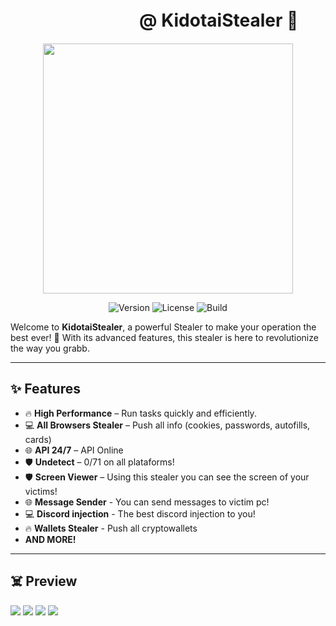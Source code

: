 # ㅤㅤㅤㅤㅤㅤㅤㅤ@ KidotaiStealer 🦇


<p align="center">
  <img src="https://media1.tenor.com/m/8IzAYKhWr9MAAAAd/newjeans-ohh.gif" width="400">
</p>


<p align="center">
  <img src="https://img.shields.io/badge/Version-1.0.0-brightgreen" alt="Version">
  <img src="https://img.shields.io/badge/License-MIT-blue" alt="License">
  <img src="https://img.shields.io/badge/Build-Passing-brightgreen" alt="Build">
</p>

Welcome to **KidotaiStealer**, a powerful Stealer to make your operation the best ever! 🎉 With its advanced features, this stealer is here to revolutionize the way you grabb.

---

## ✨ Features

- 🔥 **High Performance** – Run tasks quickly and efficiently.
- 💻 **All Browsers Stealer** – Push all info (cookies, passwords, autofills, cards)
- 🌐 **API 24/7** – API Online 
- 🛡️ **Undetect** – 0/71 on all plataforms!
- 🛡️ **Screen Viewer** – Using this stealer you can see the screen of your victims!
- 🌐 **Message Sender** - You can send messages to victim pc!
- 💻 **Discord injection** - The best discord injection to you!
- 🔥 **Wallets Stealer** - Push all cryptowallets
- **AND MORE!**
---

## ☠️ Preview

  <img src="https://media.discordapp.net/attachments/1287095629000212574/1294103110331142185/GCrS0GQliR.png?ex=6709caf0&is=67087970&hm=a0a979644189791d89416c00621f86654c938200d94f4a59382c749270c33468&=&format=webp&quality=lossless&width=563&height=471">
  <img src="https://media.discordapp.net/attachments/1287095629000212574/1294103118677807216/M2wWWxgfsh.png?ex=6709caf2&is=67087972&hm=dd378adc79932342def32c992070b15e6fa8ca01e09a8c14650070d8f4283cc5&=&format=webp&quality=lossless">
  <img src="https://media.discordapp.net/attachments/1287095629000212574/1294102130071830618/7XrbE4Lasi.png?ex=6709ca07&is=67087887&hm=d3b8cfa7fdb3d37ede618316931aa2458ad870c0fb5f6d467574ccf58424fa64&=&format=webp&quality=lossless">
  <img src="https://media.discordapp.net/attachments/1287103478098821152/1294101555087413299/k5xhVfKR3P.png?ex=6709c97d&is=670877fd&hm=99baf43488bdea8d7e3add9a7492f1e2b9bcadae60b217ffb794af4d1cd6ff3f&=&format=webp&quality=lossless">
